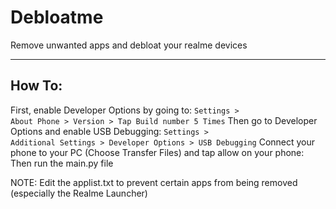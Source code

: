 # Debloatme
Remove unwanted apps and debloat your realme devices

-------
How To:
-------
First, enable Developer Options by going to:
<code>Settings > About Phone > Version > Tap Build number 5 Times</code>
Then go to Developer Options and enable USB Debugging:
<code>Settings > Additional Settings > Developer Options > USB Debugging</code>
Connect your phone to your PC (Choose Transfer Files) and tap allow on your phone:
Then run the main.py file

NOTE: Edit the applist.txt to prevent certain apps from being removed (especially the Realme Launcher)
